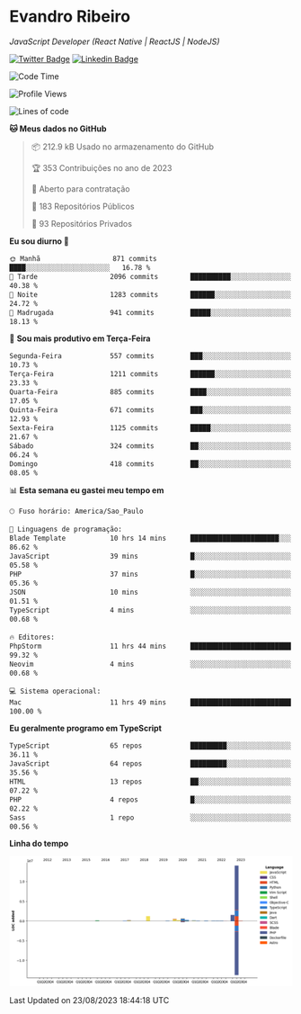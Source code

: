 # Evandro **Ribeiro**

*JavaScript Developer (React Native | ReactJS | NodeJS)*

[![Twitter Badge](https://img.shields.io/badge/-@ribeiroevandro-201B2D?style=flat-square&labelColor=201B2D&logo=twitter&logoColor=white&link=https://twitter.com/ribeiroevandro)](https://twitter.com/ribeiroevandro) 
[![Linkedin Badge](https://img.shields.io/badge/-Evandro%20Ribeiro-201B2D?style=flat-square&logo=Linkedin&logoColor=white&link=https://www.linkedin.com/in/ribeiroevandro)](https://www.linkedin.com/in/ribeiroevandro) 


<!--START_SECTION:waka-->
![Code Time](http://img.shields.io/badge/Code%20Time-3%2C359%20hrs%2032%20mins-blue)

![Profile Views](http://img.shields.io/badge/Visualizac%C3%B5es%20do%20perfil-1-blue)

![Lines of code](https://img.shields.io/badge/Desde%20o%20Hello%20World%20eu%20escrevi-18.9%20million%20linhas%20de%20c%C3%B3digo-blue)

**🐱 Meus dados no GitHub** 

> 📦 212.9 kB Usado no armazenamento do GitHub 
 > 
> 🏆 353 Contribuições no ano de 2023
 > 
> 💼 Aberto para contratação
 > 
> 📜 183 Repositórios Públicos 
 > 
> 🔑 93 Repositórios Privados 
 > 
**Eu sou diurno 🐤** 

```text
🌞 Manhã                  871 commits         ████░░░░░░░░░░░░░░░░░░░░░   16.78 % 
🌆 Tarde                  2096 commits        ██████████░░░░░░░░░░░░░░░   40.38 % 
🌃 Noite                  1283 commits        ██████░░░░░░░░░░░░░░░░░░░   24.72 % 
🌙 Madrugada              941 commits         █████░░░░░░░░░░░░░░░░░░░░   18.13 % 
```
📅 **Sou mais produtivo em Terça-Feira** 

```text
Segunda-Feira            557 commits         ███░░░░░░░░░░░░░░░░░░░░░░   10.73 % 
Terça-Feira              1211 commits        ██████░░░░░░░░░░░░░░░░░░░   23.33 % 
Quarta-Feira             885 commits         ████░░░░░░░░░░░░░░░░░░░░░   17.05 % 
Quinta-Feira             671 commits         ███░░░░░░░░░░░░░░░░░░░░░░   12.93 % 
Sexta-Feira              1125 commits        █████░░░░░░░░░░░░░░░░░░░░   21.67 % 
Sábado                   324 commits         ██░░░░░░░░░░░░░░░░░░░░░░░   06.24 % 
Domingo                  418 commits         ██░░░░░░░░░░░░░░░░░░░░░░░   08.05 % 
```


📊 **Esta semana eu gastei meu tempo em** 

```text
🕑︎ Fuso horário: America/Sao_Paulo

💬 Linguagens de programação: 
Blade Template           10 hrs 14 mins      ██████████████████████░░░   86.62 % 
JavaScript               39 mins             █░░░░░░░░░░░░░░░░░░░░░░░░   05.58 % 
PHP                      37 mins             █░░░░░░░░░░░░░░░░░░░░░░░░   05.36 % 
JSON                     10 mins             ░░░░░░░░░░░░░░░░░░░░░░░░░   01.51 % 
TypeScript               4 mins              ░░░░░░░░░░░░░░░░░░░░░░░░░   00.68 % 

🔥 Editores: 
PhpStorm                 11 hrs 44 mins      █████████████████████████   99.32 % 
Neovim                   4 mins              ░░░░░░░░░░░░░░░░░░░░░░░░░   00.68 % 

💻 Sistema operacional: 
Mac                      11 hrs 49 mins      █████████████████████████   100.00 % 
```

**Eu geralmente programo em TypeScript** 

```text
TypeScript               65 repos            █████████░░░░░░░░░░░░░░░░   36.11 % 
JavaScript               64 repos            █████████░░░░░░░░░░░░░░░░   35.56 % 
HTML                     13 repos            ██░░░░░░░░░░░░░░░░░░░░░░░   07.22 % 
PHP                      4 repos             █░░░░░░░░░░░░░░░░░░░░░░░░   02.22 % 
Sass                     1 repo              ░░░░░░░░░░░░░░░░░░░░░░░░░   00.56 % 
```



**Linha do tempo**

![Lines of Code chart](https://raw.githubusercontent.com/ribeiroevandro/ribeiroevandro/main/assets/bar_graph.png)


 Last Updated on 23/08/2023 18:44:18 UTC
<!--END_SECTION:waka-->
